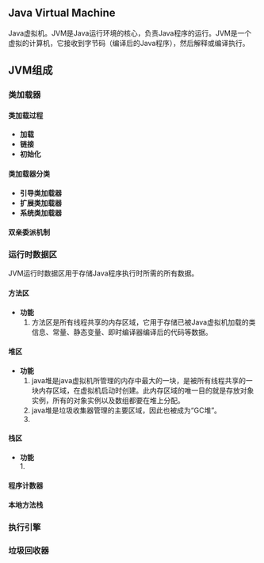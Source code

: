 ## Java Virtual Machine
Java虚拟机。JVM是Java运行环境的核心，负责Java程序的运行。JVM是一个虚拟的计算机，它接收到字节码（编译后的Java程序），然后解释或编译执行。

## JVM组成
### 类加载器
#### 类加载过程
- **加载**  
- **链接**
- **初始化**
#### 类加载器分类
- **引导类加载器**
- **扩展类加载器** 
- **系统类加载器**
#### 双亲委派机制

### 运行时数据区
JVM运行时数据区用于存储Java程序执行时所需的所有数据。
#### 方法区
- **功能**  
	1. 方法区是所有线程共享的内存区域，它用于存储已被Java虚拟机加载的类信息、常量、静态变量、即时编译器编译后的代码等数据。
#### 堆区
- **功能**  
	1. java堆是java虚拟机所管理的内存中最大的一块，是被所有线程共享的一块内存区域，在虚拟机启动时创建。此内存区域的唯一目的就是存放对象实例，所有的对象实例以及数组都要在堆上分配。
	2. java堆是垃圾收集器管理的主要区域，因此也被成为“GC堆”。
	3. 
#### 栈区
- **功能**  
	1. 

#### 程序计数器

#### 本地方法栈

### 执行引擎

### 垃圾回收器
